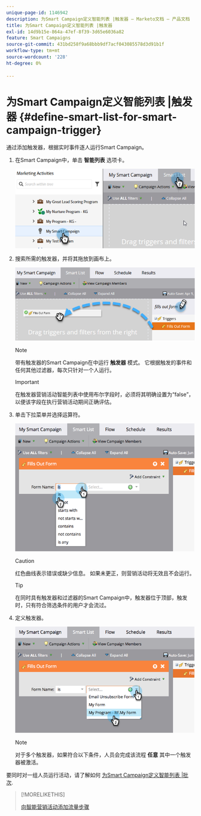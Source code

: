 ```yaml
---
unique-page-id: 1146942
description: 为Smart Campaign定义智能列表 |触发器 — Marketo文档 — 产品文档
title: 为Smart Campaign定义智能列表 |触发器
exl-id: 14d9b15e-864a-47ef-8f39-3d65e6036a82
feature: Smart Campaigns
source-git-commit: 431bd258f9a68bbb9df7acf043085578d3d91b1f
workflow-type: tm+mt
source-wordcount: '228'
ht-degree: 0%

---
```


# 为Smart Campaign定义智能列表 |触发器 {#define-smart-list-for-smart-campaign-trigger}

通过添加触发器，根据实时事件逐人运行Smart Campaign。

1. 在Smart Campaign中，单击 **智能列表** 选项卡。

   ![](assets/define-smart-list-for-smart-campaign-trigger-1.png)

1. 搜索所需的触发器，并将其拖放到画布上。

   ![](assets/define-smart-list-for-smart-campaign-trigger-2.png)

   >[!NOTE]
   >
   >带有触发器的Smart Campaign在中运行 **触发器** 模式。 它根据触发的事件和任何其他过滤器，每次只针对一个人运行。

   >[!IMPORTANT]
   >
   >在触发器营销活动智能列表中使用布尔字段时，必须将其明确设置为“false”，以便该字段在执行营销活动期间正确评估。

1. 单击下拉菜单并选择运算符。

   ![](assets/define-smart-list-for-smart-campaign-trigger-3.png)

   >[!CAUTION]
   >
   >红色曲线表示错误或缺少信息。 如果未更正，则营销活动将无效且不会运行。

   >[!TIP]
   >
   >在同时具有触发器和过滤器的Smart Campaign中，触发器位于顶部，触发时，只有符合筛选条件的用户才会流过。

1. 定义触发器。

   ![](assets/define-smart-list-for-smart-campaign-trigger-4.png)

   >[!NOTE]
   >
   >对于多个触发器，如果符合以下条件，人员会完成该流程 **任意** 其中一个触发器被激活。

要同时对一组人员运行活动，请了解如何 [为Smart Campaign定义智能列表 |批次](/help/marketo/product-docs/core-marketo-concepts/smart-campaigns/creating-a-smart-campaign/define-smart-list-for-smart-campaign-batch.md).

>[!MORELIKETHIS]
>
>[向智能营销活动添加流量步骤](/help/marketo/product-docs/core-marketo-concepts/smart-campaigns/flow-actions/add-a-flow-step-to-a-smart-campaign.md)
